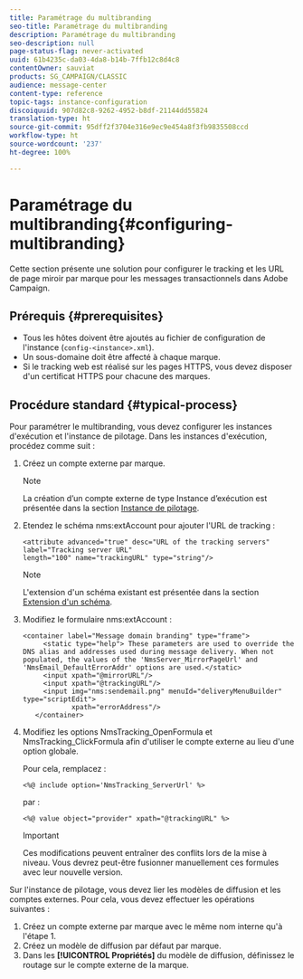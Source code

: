 ```yaml
---
title: Paramétrage du multibranding
seo-title: Paramétrage du multibranding
description: Paramétrage du multibranding
seo-description: null
page-status-flag: never-activated
uuid: 61b4235c-da03-4da8-b14b-7ffb12c8d4c8
contentOwner: sauviat
products: SG_CAMPAIGN/CLASSIC
audience: message-center
content-type: reference
topic-tags: instance-configuration
discoiquuid: 907d82c8-9262-4952-b8df-21144dd55824
translation-type: ht
source-git-commit: 95dff2f3704e316e9ec9e454a8f3fb9835508ccd
workflow-type: ht
source-wordcount: '237'
ht-degree: 100%

---
```



# Paramétrage du multibranding{#configuring-multibranding}

Cette section présente une solution pour configurer le tracking et les URL de page miroir par marque pour les messages transactionnels dans Adobe Campaign.

## Prérequis {#prerequisites}

* Tous les hôtes doivent être ajoutés au fichier de configuration de l&#39;instance (`config-<instance>.xml`).
* Un sous-domaine doit être affecté à chaque marque.
* Si le tracking web est réalisé sur les pages HTTPS, vous devez disposer d&#39;un certificat HTTPS pour chacune des marques.

## Procédure standard {#typical-process}

Pour paramétrer le multibranding, vous devez configurer les instances d&#39;exécution et l&#39;instance de pilotage. Dans les instances d&#39;exécution, procédez comme suit :

1. Créez un compte externe par marque.

   >[!NOTE]
   >
   >La création d’un compte externe de type Instance d’exécution est présentée dans la section [Instance de pilotage](../../message-center/using/creating-a-shared-connection.md#control-instance).

1. Etendez le schéma nms:extAccount pour ajouter l&#39;URL de tracking :

   ```
   <attribute advanced="true" desc="URL of the tracking servers" label="Tracking server URL"
   length="100" name="trackingURL" type="string"/>
   ```

   >[!NOTE]
   >
   >L&#39;extension d&#39;un schéma existant est présentée dans la section [Extension d&#39;un schéma](../../configuration/using/extending-a-schema.md).

1. Modifiez le formulaire nms:extAccount :

   ```
   <container label="Message domain branding" type="frame">
        <static type="help"> These parameters are used to override the DNS alias and addresses used during message delivery. When not populated, the values of the 'NmsServer_MirrorPageUrl' and 'NmsEmail_DefaultErrorAddr' options are used.</static>
        <input xpath="@mirrorURL"/>
        <input xpath="@trackingURL"/>
        <input img="nms:sendemail.png" menuId="deliveryMenuBuilder" type="scriptEdit">
               xpath="errorAddress"/>
      </container>
   ```

1. Modifiez les options NmsTracking_OpenFormula et NmsTracking_ClickFormula afin d&#39;utiliser le compte externe au lieu d&#39;une option globale.

   Pour cela, remplacez :

   ```
   <%@ include option='NmsTracking_ServerUrl' %>
   ```

   par :

   ```
   <%@ value object="provider" xpath="@trackingURL" %>
   ```

   >[!IMPORTANT]
   >
   >Ces modifications peuvent entraîner des conflits lors de la mise à niveau. Vous devrez peut-être fusionner manuellement ces formules avec leur nouvelle version.

Sur l&#39;instance de pilotage, vous devez lier les modèles de diffusion et les comptes externes. Pour cela, vous devez effectuer les opérations suivantes :

1. Créez un compte externe par marque avec le même nom interne qu&#39;à l&#39;étape 1.
1. Créez un modèle de diffusion par défaut par marque.
1. Dans les **[!UICONTROL Propriétés]** du modèle de diffusion, définissez le routage sur le compte externe de la marque.

